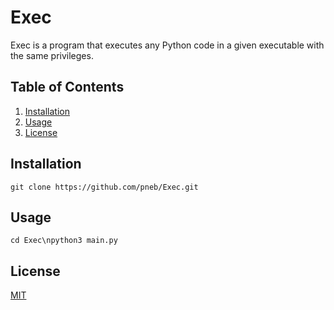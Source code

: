 # Exec

Exec is a program that executes any Python code in a given executable with the same privileges.

## Table of Contents
1. [Installation](#installation)
2. [Usage](#usage)
3. [License](#license)

## Installation
`git clone https://github.com/pneb/Exec.git`

## Usage
`cd Exec\npython3 main.py`

## License
[MIT](https://choosealicense.com/licenses/mit/)
```